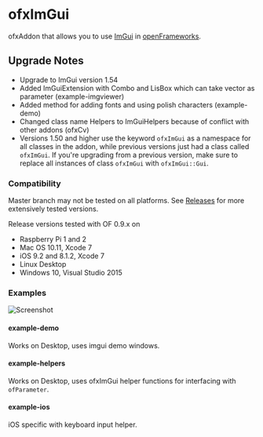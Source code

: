 # ofxImGui

ofxAddon that allows you to use [ImGui](https://github.com/ocornut/imgui) in [openFrameworks](https://github.com/openframeworks/openFrameworks).

## Upgrade Notes
 - Upgrade to ImGui version 1.54
 - Added ImGuiExtension with Combo and LisBox which can take vector<string> as parameter (example-imgviewer)
 - Added method for adding fonts and using polish characters (example-demo)
 - Changed class name Helpers to ImGuiHelpers because of conflict with other addons (ofxCv)
 - Versions 1.50 and higher use the keyword `ofxImGui` as a namespace for all classes in the addon, while previous versions just had a class called `ofxImGui`. If you're upgrading from a previous version, make sure to replace all instances of class `ofxImGui` with `ofxImGui::Gui`.

### Compatibility
Master branch may not be tested on all platforms. See [Releases](https://github.com/jvcleave/ofxImGui/releases/) for more extensively tested versions.

Release versions tested with OF 0.9.x on
 - Raspberry Pi 1 and 2
 - Mac OS 10.11, Xcode 7
 - iOS 9.2 and 8.1.2, Xcode 7
 - Linux Desktop
 - Windows 10, Visual Studio 2015

### Examples

![Screenshot](images/Screenshot.png)

#### example-demo    
Works on Desktop, uses imgui demo windows.

#### example-helpers
Works on Desktop, uses ofxImGui helper functions for interfacing with `ofParameter`.

#### example-ios  
iOS specific with keyboard input helper.

